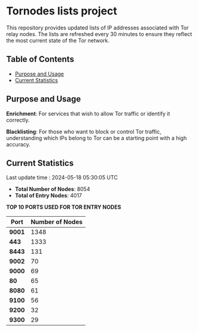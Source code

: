 # Tornodes lists project

This repository provides updated lists of IP addresses associated with Tor relay nodes. The lists are refreshed every 30 minutes to ensure they reflect the most current state of the Tor network.

## Table of Contents

- [Purpose and Usage](#purpose-and-usage)
- [Current Statistics](#current-statistics)


## Purpose and Usage

**Enrichment**: For services that wish to allow Tor traffic or identify it correctly.

**Blacklisting**: For those who want to block or control Tor traffic, understanding which IPs belong to Tor can be a starting point with a high accuracy.

## Current Statistics

Last update time : 2024-05-18 05:30:05 UTC

- **Total Number of Nodes**: 8054
- **Total of Entry Nodes**: 4017

**TOP 10 PORTS USED FOR TOR ENTRY NODES**

| **Port** | **Number of Nodes** |
|------|-----------------|
| **9001**   | 1348  |
| **443**   | 1333  |
| **8443**   | 131  |
| **9002**   | 70  |
| **9000**   | 69  |
| **80**   | 65  |
| **8080**   | 61  |
| **9100**   | 56  |
| **9200**   | 32  |
| **9300**   | 29  |

